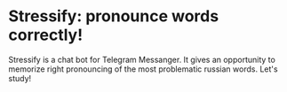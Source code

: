 # Stressify: pronounce words correctly!
Stressify is a chat bot for Telegram Messanger. It gives an opportunity to memorize right pronouncing of the most problematic russian words. Let's study!